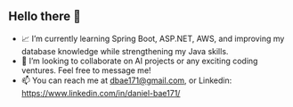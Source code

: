 ## Hello there 👋

- 📈 I’m currently learning Spring Boot, ASP.NET, AWS, and improving my database knowledge while strengthening my Java skills.
- 🤝 I’m looking to collaborate on AI projects or any exciting coding ventures. Feel free to message me!
- 📫 You can reach me at dbae171@gmail.com, or Linkedin: https://www.linkedin.com/in/daniel-bae171/

